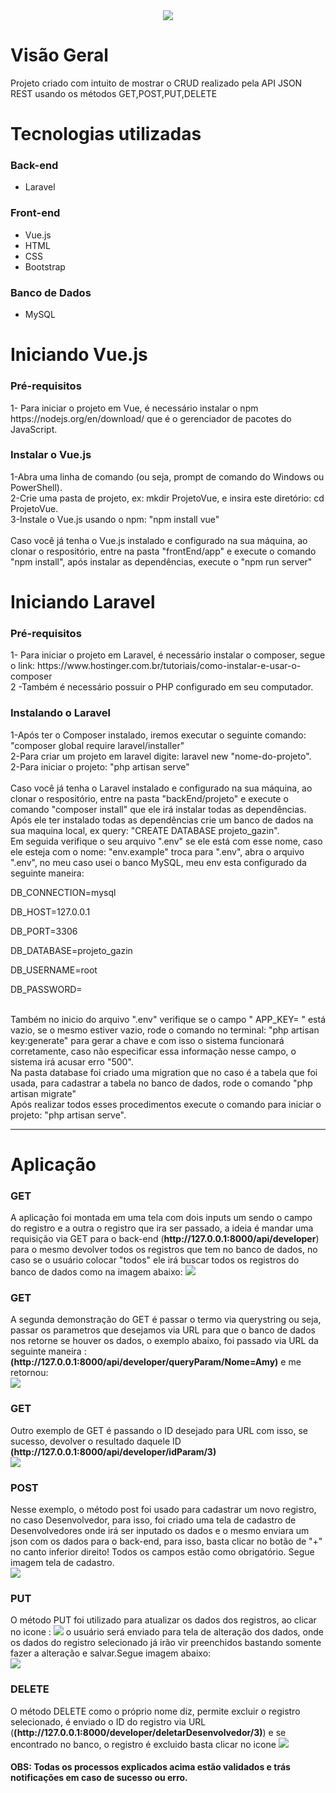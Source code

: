 <div align="center">
  <img src="https://user-images.githubusercontent.com/67711103/131952420-72220054-5b71-413d-9080-16c073eb5490.png"/>
</div>

# Visão Geral

<div>
  Projeto criado com intuito de mostrar o CRUD realizado pela API JSON REST usando os métodos GET,POST,PUT,DELETE
</div>

# Tecnologias utilizadas
<h3>Back-end</h3>
<ul>
  <li>Laravel</li>
</ul>

<h3>Front-end</h3>
<ul>
  <li>Vue.js</li>
  <li>HTML</li>
  <li>CSS</li>
  <li>Bootstrap</li>
</ul>

<h3>Banco de Dados</h3>
<ul>
  <li>MySQL</li>
</ul>

# Iniciando Vue.js

<h3>Pré-requisitos</h3>
<div>1- Para iniciar o projeto em Vue, é necessário instalar o npm https://nodejs.org/en/download/ que é o gerenciador de pacotes do JavaScript.</div>

<h3>Instalar o Vue.js</h3>
<div>1-Abra uma linha de comando (ou seja, prompt de comando do Windows ou PowerShell).</div>

<div>2-Crie uma pasta de projeto, ex: mkdir ProjetoVue, e insira este diretório: cd ProjetoVue.</div>

<div>3-Instale o Vue.js usando o npm: "npm install vue" </div>

</br>
<div> Caso você já tenha o Vue.js instalado e configurado na sua máquina, ao clonar o respositório, entre na pasta "frontEnd/app" e execute o comando "npm install", após instalar as dependências, execute o "npm run server"


# Iniciando Laravel

<h3>Pré-requisitos</h3>
<div>1- Para iniciar o projeto em Laravel, é necessário instalar o composer, segue o link: https://www.hostinger.com.br/tutoriais/como-instalar-e-usar-o-composer</div>

<div>2 -Também é necessário possuir o PHP configurado em seu computador.</div>
  
<h3>Instalando o Laravel</h3>
<div>1-Após ter o Composer instalado, iremos executar o seguinte comando: "composer global require laravel/installer"</div>

<div>2-Para criar um projeto em laravel digite: laravel new "nome-do-projeto".</div>
  
<div>2-Para iniciar o projeto: "php artisan serve" </div>
  
</br>
<div> Caso você já tenha o Laravel instalado e configurado na sua máquina, ao clonar o respositório, entre na pasta "backEnd/projeto" e execute o comando "composer install" que ele irá instalar todas as dependências.</div>

<div>Após ele ter instalado todas as dependências crie um banco de dados na sua maquina local, ex query: "CREATE DATABASE projeto_gazin".</div>
<div> Em seguida verifique o seu arquivo ".env" se ele está com esse nome, caso ele esteja com o nome: "env.example" troca para ".env", abra o arquivo ".env", no meu caso usei o banco MySQL, meu env esta configurado da seguinte maneira:
  <p>DB_CONNECTION=mysql</p>
  <p>DB_HOST=127.0.0.1</p>
  <p>DB_PORT=3306</p>
  <p>DB_DATABASE=projeto_gazin</p>
  <p>DB_USERNAME=root</p>
  <p>DB_PASSWORD=</p>

  </br>
  <div> Também no inicio do arquivo ".env" verifique se o campo " APP_KEY= " está vazio, se o mesmo estiver vazio, rode o comando no terminal: "php artisan key:generate" para gerar a chave e com isso o sistema funcionará corretamente, caso não especificar essa informação nesse campo, o sistema irá acusar erro "500".
  </br>
  <div>Na pasta database foi criado uma migration que no caso é a tabela que foi usada, para cadastrar a tabela no banco de dados, rode o comando "php artisan migrate"</div>
  <div>Após realizar todos esses procedimentos execute o comando para iniciar o projeto: "php artisan serve".</div>
<hr>
  
# Aplicação
  <h3>GET</h3>
  <div> A aplicação foi montada em uma tela com dois inputs um sendo o campo do registro e a outra o registro que ira ser passado, a ideia é mandar uma requisição via GET para o back-end (<strong>http://127.0.0.1:8000/api/developer</strong>) para o mesmo devolver todos os registros que tem no banco de dados, no caso se o usuário colocar "todos" ele irá buscar todos os registros do banco de dados como na imagem abaixo:
    <img src="https://user-images.githubusercontent.com/67711103/131956124-4eb17bbe-aca1-4267-aeb6-d95fa5a7e451.png"/>
    
   <h3>GET</h3>
  <div> A segunda demonstração do GET é passar o termo via querystring ou seja, passar os parametros que desejamos via URL para que o banco de dados nos retorne se houver os dados, o exemplo abaixo, foi passado via URL da seguinte maneira :  <strong>(http://127.0.0.1:8000/api/developer/queryParam/Nome=Amy)</strong> e me retornou:</div>
 <img src="https://user-images.githubusercontent.com/67711103/131956956-e1a55384-c580-47d3-93a6-e6237583ec65.png"/>
    
<h3>GET</h3>
<div> Outro exemplo de GET é passando o ID desejado para URL com isso, se sucesso, devolver o resultado daquele ID <strong>(http://127.0.0.1:8000/api/developer/idParam/3)</strong></div>
<img src="https://user-images.githubusercontent.com/67711103/131957969-f43e43aa-31c4-4ea4-9f10-f61d710e4c76.png"/>
  
<h3>POST</h3>
<div> Nesse exemplo, o método post foi usado para cadastrar um novo registro, no caso Desenvolvedor, para isso, foi criado uma tela de cadastro de Desenvolvedores onde irá ser inputado os dados e o mesmo enviara um json com os dados para o back-end, para isso, basta clicar no botão de "+" no canto inferior direito! Todos os campos estão como obrigatório. Segue imagem tela de cadastro.</div>
<img src="https://user-images.githubusercontent.com/67711103/131959366-d8da727a-b75e-4925-baed-282977e06dc5.png"/>
  
<h3>PUT</h3>
<div> O método PUT foi utilizado para atualizar os dados dos registros, ao clicar no icone : <img src="https://user-images.githubusercontent.com/67711103/131959614-e7ef06b0-0ccd-4ceb-b1a8-39d703fc1c73.png"/> o usuário será enviado para tela de alteração dos dados, onde os dados do registro selecionado já irão vir preenchidos bastando somente fazer a alteração e salvar.Segue imagem abaixo:</div>
 <img src="https://user-images.githubusercontent.com/67711103/131959861-77c9bf44-2811-437b-8fe1-3d55e0df50f5.png"/>
  
  <h3>DELETE</h3>
  <div> O método DELETE como o próprio nome diz, permite excluir o registro selecionado, é enviado o ID do registro via URL (<strong>(http://127.0.0.1:8000/developer/deletarDesenvolvedor/3)</strong>) e se encontrado no banco, o registro é excluido basta clicar no icone <img src="https://user-images.githubusercontent.com/67711103/131996156-86440b72-4e35-46f1-aaf4-37b7a3538dc1.png"/></div>

  <h4>OBS: Todas os processos explicados acima estão validados e trás notificações em caso de sucesso ou erro.</h4>
  

 


